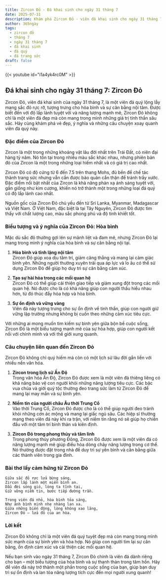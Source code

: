 ```yaml
---
title: Zircon Đỏ - Đá khai sinh cho ngày 31 tháng 7
date: 2025-07-31
description: Khám phá Zircon Đỏ - viên đá khai sinh cho ngày 31 tháng 7, biểu tượng của Hòa bình. Cùng tìm hiểu ý nghĩa sâu sắc của viên đá độc đáo này.
author: 365ngày
tags:
  - zircon đỏ
  - tháng 7
  - ngày 31 tháng 7
  - đá khai sinh
  - đá quý
  - đá trang sức
draft: false
---
```


{{< youtube id="i1a4yk4rc0M" >}}

## Đá khai sinh cho ngày 31 tháng 7: Zircon Đỏ

Zircon Đỏ, viên đá khai sinh của ngày 31 tháng 7, là một viên đá quý lộng lẫy mang sắc đỏ rực rỡ, tượng trưng cho hòa bình và sự cân bằng nội tâm. Được biết đến với độ lấp lánh tuyệt vời và năng lượng mạnh mẽ, Zircon Đỏ không chỉ là một viên đá đẹp mà còn mang trong mình những giá trị tinh thần sâu sắc. Hãy cùng khám phá vẻ đẹp, ý nghĩa và những câu chuyện xoay quanh viên đá quý này.



### Đặc điểm của Zircon Đỏ

Zircon là một trong những khoáng vật lâu đời nhất trên Trái Đất, có niên đại hàng tỷ năm. Nó tồn tại trong nhiều màu sắc khác nhau, nhưng phiên bản đỏ của Zircon là một trong những loại hiếm nhất và có giá trị cao nhất.

Zircon Đỏ có độ cứng từ 6 đến 7.5 trên thang Mohs, đủ bền để chế tác thành trang sức nhưng vẫn cần được bảo quản cẩn thận để tránh trầy xước. Đặc điểm nổi bật nhất của Zircon là khả năng phản xạ ánh sáng tuyệt vời, gần giống như kim cương, khiến nó trở thành một trong những loại đá quý có độ lấp lánh cao nhất.

Nguồn gốc của Zircon Đỏ chủ yếu đến từ Sri Lanka, Myanmar, Madagascar và Việt Nam. Ở Việt Nam, đặc biệt là tại Tây Nguyên, Zircon Đỏ được tìm thấy với chất lượng cao, màu sắc phong phú và độ tinh khiết tốt.



### Biểu tượng và ý nghĩa của Zircon Đỏ: Hòa bình

Mặc dù sắc đỏ thường gợi lên sự mãnh liệt và đam mê, nhưng Zircon Đỏ lại mang trong mình ý nghĩa của hòa bình và sự cân bằng nội tại.

1. **Hòa bình và tĩnh lặng nội tâm**  
    Zircon Đỏ giúp xoa dịu tâm trí, giảm căng thẳng và mang lại cảm giác bình yên. Những người thường xuyên trải qua áp lực và lo âu có thể sử dụng Zircon Đỏ để giúp họ duy trì sự cân bằng cảm xúc.
    
2. **Tạo sự hài hòa trong các mối quan hệ**  
    Zircon Đỏ có thể giúp cải thiện giao tiếp và giảm xung đột trong các mối quan hệ. Nó được cho là có khả năng giúp con người thấu hiểu nhau hơn, từ đó thúc đẩy hòa hợp và hòa bình.
    
3. **Sự ổn định và vững vàng**  
    Viên đá này tượng trưng cho sự ổn định về tinh thần, giúp con người giữ vững lập trường nhưng không bị cuốn theo những cảm xúc tiêu cực.
    

Với những ai mong muốn tìm kiếm sự bình yên giữa bộn bề cuộc sống, Zircon Đỏ là một biểu tượng mạnh mẽ của sự hòa hợp, giúp con người kết nối với chính mình và với thế giới xung quanh.



### Câu chuyện liên quan đến Zircon Đỏ

Zircon Đỏ không chỉ quý hiếm mà còn có một lịch sử lâu đời gắn liền với nhiều nền văn hóa.

1. **Zircon trong lịch sử Ấn Độ**  
    Trong văn hóa Ấn Độ, Zircon Đỏ được xem là một viên đá thiêng liêng có khả năng bảo vệ con người khỏi những năng lượng tiêu cực. Các bậc vua chúa và giới quý tộc thường đeo trang sức làm từ Zircon Đỏ để mang lại may mắn và sự bình yên.
    
2. **Niềm tin của người châu Âu thời Trung Cổ**  
    Vào thời Trung Cổ, Zircon Đỏ được cho là có thể giúp người đeo tránh khỏi những cơn ác mộng và mang lại giấc ngủ sâu. Các hiệp sĩ thường mang theo viên đá này khi ra trận, với niềm tin rằng nó sẽ giúp họ chiến đấu với một tâm trí bình thản và kiên định.
    
3. **Zircon Đỏ trong phong thủy và tâm linh**  
    Trong phong thủy phương Đông, Zircon Đỏ được xem là một viên đá có năng lượng mạnh mẽ giúp điều hòa dòng chảy năng lượng trong cơ thể. Nó thường được đặt trong nhà để duy trì sự yên bình và cân bằng giữa các thành viên trong gia đình.
    



### Bài thơ lấy cảm hứng từ Zircon Đỏ

```
Giữa sắc đỏ rực lửa bừng sáng,  
Zircon lấp lánh một miền bình an.  
Dẫu đời sóng gió, lòng ta tĩnh tại,  
Giữ vững niềm tin, bước tiếp đường trần.  

Trong viên đá nhỏ, hòa bình tỏa sáng,  
Như ánh bình minh nhẹ nhàng lan xa.  
Giữa những biến động, lòng không xao lãng,  
Zircon Đỏ – lửa đỏ của an hòa.  
```



### Lời kết

Zircon Đỏ không chỉ là một viên đá quý tuyệt đẹp mà còn mang trong mình sức mạnh của sự bình yên và hòa hợp. Nó giúp con người tìm lại sự cân bằng, ổn định cảm xúc và cải thiện các mối quan hệ.

Nếu bạn sinh vào ngày 31 tháng 7, Zircon Đỏ chính là viên đá dành riêng cho bạn – một biểu tượng của hòa bình và sự thanh thản trong tâm hồn. Hãy để viên đá này trở thành một phần trong cuộc sống của bạn, giúp bạn duy trì sự ổn định và lan tỏa năng lượng tích cực đến mọi người xung quanh!